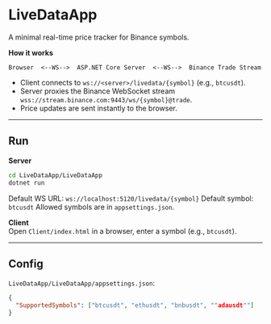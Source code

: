 # LiveDataApp

A minimal real-time price tracker for Binance symbols.

**How it works**
```
Browser  <--WS-->  ASP.NET Core Server  <--WS-->  Binance Trade Stream
```
- Client connects to `ws://<server>/livedata/{symbol}` (e.g., `btcusdt`).
- Server proxies the Binance WebSocket stream `wss://stream.binance.com:9443/ws/{symbol}@trade`.
- Price updates are sent instantly to the browser.

---

## Run

**Server**
```bash
cd LiveDataApp/LiveDataApp
dotnet run
```
Default WS URL: `ws://localhost:5120/livedata/{symbol}`
Default symbol: `btcusdt`
Allowed symbols are in `appsettings.json`.

**Client**  
Open `Client/index.html` in a browser, enter a symbol (e.g., `btcusdt`).

---

## Config
`LiveDataApp/LiveDataApp/appsettings.json`:
```json
{
  "SupportedSymbols": ["btcusdt", "ethusdt", "bnbusdt", ""adausdt""]
}
```
